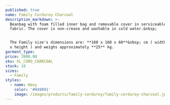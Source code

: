 ```yaml
---
published: true
name: Family Corduroy Charcoal
description_markdown: >-
  Beanbag with foam filled inner bag and removable cover in serviceable denim
  fabric. The cover is non-crease and washable in cold water.&nbsp;


  The Family size's dimensions are: **160 x 160 x 60**&nbsp; cm ( width x depth
  x height ) and weighs approximately **25** kg.
garment_type:
price: 3900.00
sku: XL_CORD_CHARCOAL
stock: 10
sizes:
  - Family
styles:
  - name: Navy
    color: '#949091'
    image: /images/products/family-corduroy/family-corduroy-charcoal.jpg
---
```

